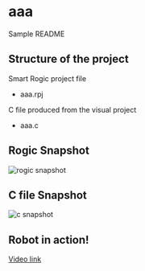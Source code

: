 # aaa

Sample README

## Structure of the project

Smart Rogic project file

* aaa.rpj

C file produced from the visual project

* aaa.c

## Rogic Snapshot

![rogic snapshot](https://raw.githubusercontent.com/inhang/roborobo/master/aaa/roborobo.JPG)

## C file Snapshot

![c snapshot](https://raw.githubusercontent.com/inhang/roborobo/master/aaa/c.JPG)

## Robot in action!

[Video link](https://photos.app.goo.g/mjjNPaz4pYRnSQSX2)
